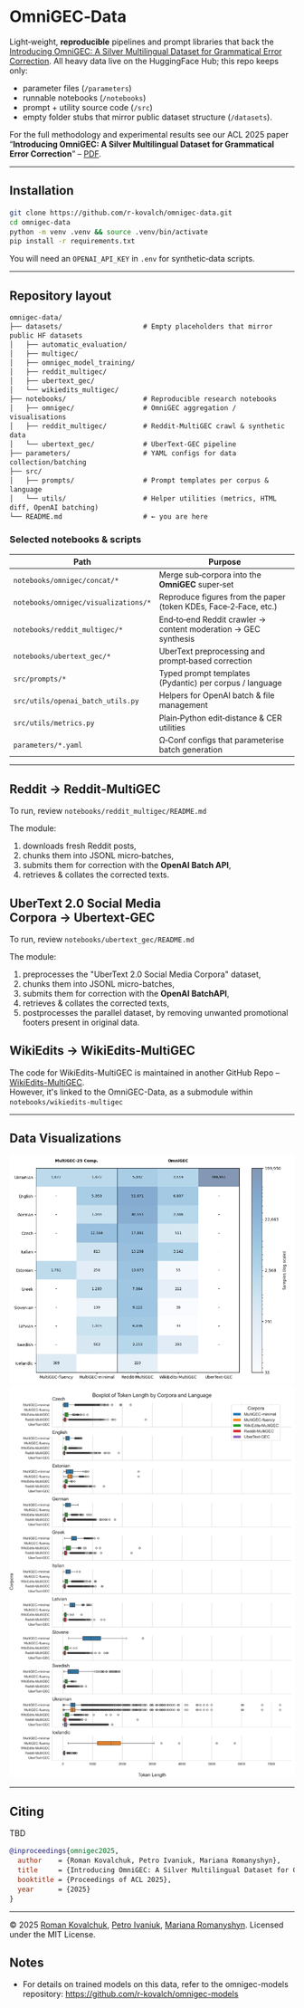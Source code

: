 # OmniGEC‑Data

Light‑weight, **reproducible** pipelines and prompt libraries that back the [Introducing OmniGEC: A Silver Multilingual Dataset for Grammatical Error Correction](https://huggingface.co/collections/lang-uk/omnigec-68095391ebef195ed6c0a5f3).
All heavy data live on the HuggingFace Hub; this repo keeps only:

* parameter files (`/parameters`)
* runnable notebooks (`/notebooks`)
* prompt + utility source code (`/src`)
* empty folder stubs that mirror public dataset structure (`/datasets`).

For the full methodology and experimental results see our ACL 2025 paper
“**Introducing OmniGEC: A Silver Multilingual Dataset for Grammatical Error Correction**” – [PDF](TBD).



---

## Installation

```bash
git clone https://github.com/r‑kovalch/omnigec-data.git
cd omnigec-data
python -m venv .venv && source .venv/bin/activate
pip install -r requirements.txt
```

You will need an `OPENAI_API_KEY` in `.env` for synthetic‑data scripts.

---

## Repository layout

```text
omnigec-data/
├── datasets/                    # Empty placeholders that mirror public HF datasets
│   ├── automatic_evaluation/
│   ├── multigec/
│   ├── omnigec_model_training/
│   ├── reddit_multigec/
│   ├── ubertext_gec/
│   └── wikiedits_multigec/
├── notebooks/                   # Reproducible research notebooks
│   ├── omnigec/                 # OmniGEC aggregation / visualisations
│   ├── reddit_multigec/         # Reddit‑MultiGEC crawl & synthetic data
│   └── ubertext_gec/            # UberText‑GEC pipeline
├── parameters/                  # YAML configs for data collection/batching
├── src/
│   ├── prompts/                 # Prompt templates per corpus & language
│   └── utils/                   # Helper utilities (metrics, HTML diff, OpenAI batching)
└── README.md                    # ← you are here
```

### Selected notebooks & scripts

| Path                                 | Purpose                                                          |
| ------------------------------------ | ---------------------------------------------------------------- |
| `notebooks/omnigec/concat/*`         | Merge sub‑corpora into the **OmniGEC** super‑set                 |
| `notebooks/omnigec/visualizations/*` | Reproduce figures from the paper (token KDEs, Face‑2‑Face, etc.) |
| `notebooks/reddit_multigec/*`        | End‑to‑end Reddit crawler → content moderation → GEC synthesis   |
| `notebooks/ubertext_gec/*`           | UberText preprocessing and prompt‑based correction               |
| `src/prompts/*`                      | Typed prompt templates (Pydantic) per corpus / language          |
| `src/utils/openai_batch_utils.py`    | Helpers for OpenAI batch & file management                       |
| `src/utils/metrics.py`               | Plain‑Python edit‑distance & CER utilities                       |
| `parameters/*.yaml`                  | Ω‑Conf configs that parameterise batch generation                |

---

## Reddit → Reddit‑MultiGEC

To run, review `notebooks/reddit_multigec/README.md`

The module:

1. downloads fresh Reddit posts,
2. chunks them into JSONL micro‑batches,
3. submits them for correction with the **OpenAI Batch API**,
4. retrieves & collates the corrected texts.

## UberText 2.0 Social Media Corpora → Ubertext‑GEC

To run, review `notebooks/ubertext_gec/README.md`

The module:

1. preprocesses the "UberText 2.0 Social Media Corpora" dataset,
2. chunks them into JSONL micro-batches,
3. submits them for correction with the **OpenAI BatchAPI**,
4. retrieves & collates the corrected texts,
5. postprocesses the parallel dataset, by removing unwanted promotional footers present in original data.

## WikiEdits → WikiEdits‑MultiGEC

The code for WikiEdits-MultiGEC is maintained in another GitHub Repo – [WikiEdits-MultiGEC](https://github.com/PetroIvaniuk/wikiedits-multigec.git).\
However, it's linked to the OmniGEC-Data, as a submodule within `notebooks/wikiedits-multigec`

---

## Data Visualizations

![corpus_data.png](pictures%2Fcorpus_data.png)
![box_per_language_and_corpora.png](pictures%2Fbox_per_language_and_corpora.png)

---

## Citing
TBD
```bibtex
@inproceedings{omnigec2025,
  author    = {Roman Kovalchuk, Petro Ivaniuk, Mariana Romanyshyn},
  title     = {Introducing OmniGEC: A Silver Multilingual Dataset for Grammatical Error Correction},
  booktitle = {Proceedings of ACL 2025},
  year      = {2025}
}
```

---

© 2025 [Roman Kovalchuk](https://huggingface.co/rkovalchuk), [Petro Ivaniuk](https://huggingface.co/peterua), [Mariana Romanyshyn](https://huggingface.co/mariana-scorp). Licensed under the MIT License.

## Notes

- For details on trained models on this data, refer to the omnigec-models repository: https://github.com/r-kovalch/omnigec-models

